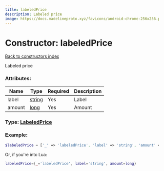 ```yaml
---
title: labeledPrice
description: Labeled price
image: https://docs.madelineproto.xyz/favicons/android-chrome-256x256.png
---
```

# Constructor: labeledPrice  
[Back to constructors index](index.md)



Labeled price

### Attributes:

| Name     |    Type       | Required | Description |
|----------|---------------|----------|-------------|
|label|[string](../types/string.md) | Yes|Label|
|amount|[long](../types/long.md) | Yes|Amount|



### Type: [LabeledPrice](../types/LabeledPrice.md)


### Example:

```php
$labeledPrice = ['_' => 'labeledPrice', 'label' => 'string', 'amount' => long];
```  


Or, if you're into Lua:

```lua
labeledPrice={_='labeledPrice', label='string', amount=long}

```


